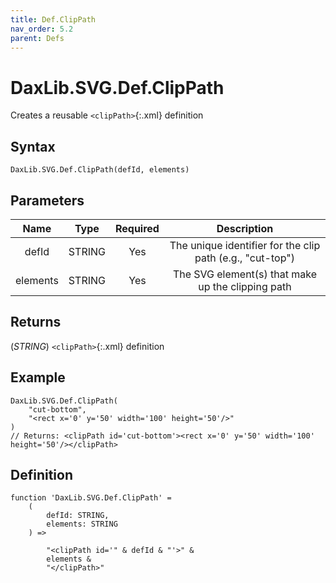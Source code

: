 ```yaml
---
title: Def.ClipPath
nav_order: 5.2
parent: Defs
---
```


# DaxLib.SVG.Def.ClipPath

Creates a reusable `<clipPath>`{:.xml} definition

## Syntax

```dax
DaxLib.SVG.Def.ClipPath(defId, elements)
```

## Parameters

| Name     | Type   | Required | Description                                                        |
|:---:|:---:|:---:|:---:|
| defId    | STRING | Yes      | The unique identifier for the clip path (e.g., "cut-top")          |
| elements | STRING | Yes      | The SVG element(s) that make up the clipping path                  |

## Returns

(*STRING*) `<clipPath>`{:.xml} definition

## Example

```dax
DaxLib.SVG.Def.ClipPath(
    "cut-bottom",
    "<rect x='0' y='50' width='100' height='50'/>"
)
// Returns: <clipPath id='cut-bottom'><rect x='0' y='50' width='100' height='50'/></clipPath>
```

## Definition

```dax
function 'DaxLib.SVG.Def.ClipPath' =
    (
        defId: STRING,
        elements: STRING
    ) =>

        "<clipPath id='" & defId & "'>" &
        elements &
        "</clipPath>"
```